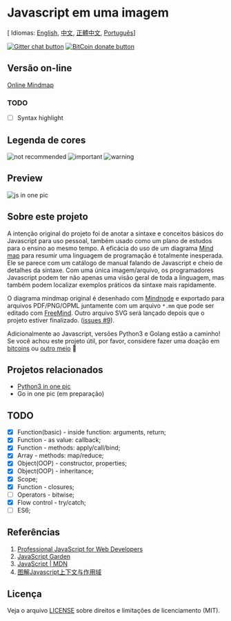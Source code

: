 # Javascript em uma imagem

[ Idiomas: [English](README.md), [中文](README-zh.md), [正體中文](README-zh_TW.md), [Português](README-pt_BR.md)]

<!-- BADGES/ -->

[![Gitter chat button](https://img.shields.io/badge/gitter-Join%20Chat-brightgreen.svg)](https://gitter.im/coodict/javascript-in-one-pic)
[![BitCoin donate button](https://img.shields.io/badge/bitcoin-donate-yellow.svg)](https://www.coinbase.com/rainyear)

<!-- /BADGES -->

## Versão on-line

[Online Mindmap](http://coodict.github.io/javascript-in-one-pic/)

### TODO

- [ ] Syntax highlight

## Legenda de cores

![not recommended](https://img.shields.io/badge/%237E1600-not%20recommended-7E1600.svg)
![important](https://img.shields.io/badge/%234E8D20-important-4E8D20.svg)
![warning](https://img.shields.io/badge/%23DE2B00-warning-DE2B00.svg)

## Preview

![js in one pic](js%20in%20one%20pic.png)

## Sobre este projeto

A intenção original do projeto foi de anotar a sintaxe e conceitos básicos do Javascript para uso pessoal, também usado como um plano de estudos para o ensino ao mesmo tempo. A eficácia do uso de um diagrama [Mind map](https://en.wikipedia.org/wiki/Mind_map) para resumir uma linguagem de programação é totalmente inesperada. Ele se parece com um catálogo de manual falando de Javascript e cheio de detalhes da sintaxe. Com uma única imagem/arquivo, os programadores Javascript podem ter não apenas uma visão geral de toda a linguagem, mas também podem localizar exemplos práticos da sintaxe mais rapidamente.

O diagrama mindmap original é desenhado com [Mindnode](https://mindnode.com/) e exportado para arquivos PDF/PNG/OPML juntamente com um arquivo `*.mm` que pode ser editado com [FreeMind](http://freemind.sourceforge.net). Outro arquivo SVG será lançado depois que o projeto estiver finalizado. ([issues #9](https://github.com/coodict/javascript-in-one-pic/issues/9)).

Adicionalmente ao Javascript, versões Python3 e Golang estão a caminho! Se você achou este projeto útil, por favor, considere fazer uma doação em [bitcoins](https://www.coinbase.com/rainyear) ou [outro meio](https://github.com/rainyear/lolita/wiki/Donation) :beers:

## Projetos relacionados

* [Python3 in one pic](https://github.com/coodict/python3-in-one-pic)
* Go in one pic (em preparação)

## TODO

- [X] Function(basic) - inside function: arguments, return;
- [X] Function - as value: callback;
- [X] Function - methods: apply/call/bind;
- [X] Array - methods: map/reduce;
- [X] Object(OOP) - constructor, properties;
- [X] Object(OOP) - inheritance;
- [X] Scope;
- [X] Function - closures;
- [ ] Operators - bitwise;
- [X] Flow control - try/catch;
- [ ] ES6;

## Referências

1. [Professional JavaScript for Web Developers](http://www.amazon.cn/gp/offer-listing/1118026691/ref=tmm_pap_new_olp_sr?ie=UTF8&condition=new&sr=&qid=)
2. [JavaScript Garden](http://bonsaiden.github.io/JavaScript-Garden/)
3. [JavaScript | MDN](https://developer.mozilla.org/en-US/docs/Web/JavaScript)
4. [图解Javascript上下文与作用域](http://blog.rainy.im/2015/07/04/scope-chain-and-prototype-chain-in-js/)

## Licença
Veja o arquivo [LICENSE](LICENSE) sobre direitos e limitações de licenciamento (MIT).
